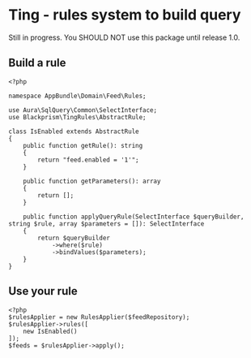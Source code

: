 # Ting - rules system to build query

Still in progress. You SHOULD NOT use this package until release 1.0.

## Build a rule

    <?php
    
    namespace AppBundle\Domain\Feed\Rules;
    
    use Aura\SqlQuery\Common\SelectInterface;
    use Blackprism\TingRules\AbstractRule;
    
    class IsEnabled extends AbstractRule
    {
        public function getRule(): string
        {
            return "feed.enabled = '1'";
        }
    
        public function getParameters(): array
        {
            return [];
        }
    
        public function applyQueryRule(SelectInterface $queryBuilder, string $rule, array $parameters = []): SelectInterface
        {
            return $queryBuilder
                ->where($rule)
                ->bindValues($parameters);
        }
    }


## Use your rule

    <?php
    $rulesApplier = new RulesApplier($feedRepository);
    $rulesApplier->rules([
        new IsEnabled()
    ]);
    $feeds = $rulesApplier->apply();
